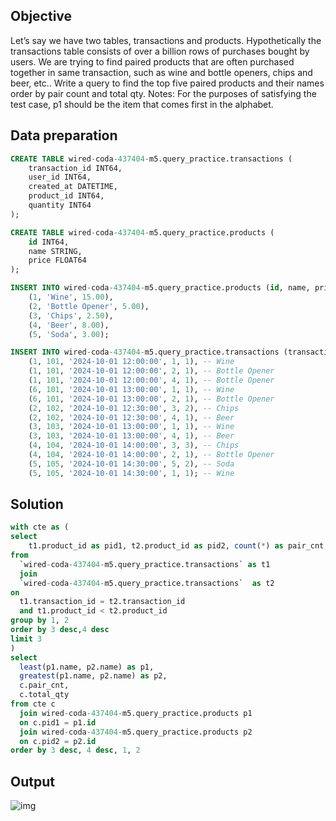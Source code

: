 ## Objective
Let’s say we have two tables, transactions and products. Hypothetically the transactions table consists of over a billion rows of purchases bought by users.
We are trying to find paired products that are often purchased together in same transaction, such as wine and bottle openers, chips and beer, etc..
Write a query to find the top five paired products and their names order by pair count and total qty.
Notes: For the purposes of satisfying the test case, p1 should be the item that comes first in the alphabet. 

## Data preparation

```sql
CREATE TABLE wired-coda-437404-m5.query_practice.transactions (
    transaction_id INT64,
    user_id INT64,
    created_at DATETIME,
    product_id INT64,
    quantity INT64
);

CREATE TABLE wired-coda-437404-m5.query_practice.products (
    id INT64,
    name STRING,
    price FLOAT64
);

INSERT INTO wired-coda-437404-m5.query_practice.products (id, name, price) VALUES
    (1, 'Wine', 15.00),
    (2, 'Bottle Opener', 5.00),
    (3, 'Chips', 2.50),
    (4, 'Beer', 8.00),
    (5, 'Soda', 3.00);

INSERT INTO wired-coda-437404-m5.query_practice.transactions (transaction_id, user_id, created_at, product_id, quantity) VALUES
    (1, 101, '2024-10-01 12:00:00', 1, 1), -- Wine
    (1, 101, '2024-10-01 12:00:00', 2, 1), -- Bottle Opener
    (1, 101, '2024-10-01 12:00:00', 4, 1), -- Bottle Opener
    (6, 101, '2024-10-01 13:00:00', 1, 1), -- Wine
    (6, 101, '2024-10-01 13:00:00', 2, 1), -- Bottle Opener
    (2, 102, '2024-10-01 12:30:00', 3, 2), -- Chips
    (2, 102, '2024-10-01 12:30:00', 4, 1), -- Beer
    (3, 103, '2024-10-01 13:00:00', 1, 1), -- Wine
    (3, 103, '2024-10-01 13:00:00', 4, 1), -- Beer
    (4, 104, '2024-10-01 14:00:00', 3, 3), -- Chips
    (4, 104, '2024-10-01 14:00:00', 2, 1), -- Bottle Opener
    (5, 105, '2024-10-01 14:30:00', 5, 2), -- Soda
    (5, 105, '2024-10-01 14:30:00', 1, 1); -- Wine

```

## Solution

```sql
with cte as (
select 
    t1.product_id as pid1, t2.product_id as pid2, count(*) as pair_cnt, sum(t1.quantity) as total_qty
from 
  `wired-coda-437404-m5.query_practice.transactions` as t1
  join 
  `wired-coda-437404-m5.query_practice.transactions`  as t2
on 
  t1.transaction_id = t2.transaction_id
  and t1.product_id < t2.product_id
group by 1, 2
order by 3 desc,4 desc
limit 3
)
select 
  least(p1.name, p2.name) as p1,
  greatest(p1.name, p2.name) as p2,
  c.pair_cnt,
  c.total_qty
from cte c
  join wired-coda-437404-m5.query_practice.products p1
  on c.pid1 = p1.id
  join wired-coda-437404-m5.query_practice.products p2
  on c.pid2 = p2.id
order by 3 desc, 4 desc, 1, 2
```

## Output
![img](../Images/paired_products.png)
